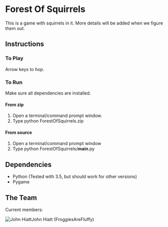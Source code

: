# Forest Of Squirrels
This is a game with squirrels in it. More details will be added when we figure them out.

## Instructions

### To Play

Arrow keys to hop.

### To Run

Make sure all dependencies are installed.

#### From zip
1. Open a terminal/command prompt window.
2. Type
        python ForestOfSquirrels.zip

#### From source
1. Open a terminal/command prompt window
2. Type 
        python ForestOfSquirrels/__main__.py

## Dependencies

+ Python (Tested with 3.5, but should work for other versions)
+ Pygame

## The Team

Current members:

![John Hiatt](https://github.com/FroggiesareFluffy/ForestOfSquirrels/blob/development/forestofsquirrels/graphics/squirrel.png?raw=true)John Hiatt (FroggiesAreFluffy)